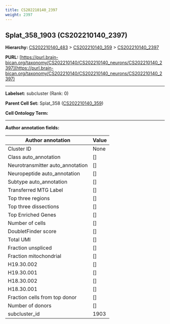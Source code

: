 ```yaml
---
title: CS202210140_2397
weight: 2397
---
```

## Splat_358_1903 (CS202210140_2397)
<b>Hierarchy: </b>
[CS202210140_483](../CS202210140_483) >
[CS202210140_359](../CS202210140_359) >
[CS202210140_2397](../CS202210140_2397)

**PURL:** [https://purl.brain-bican.org/taxonomy/CS202210140/CS202210140_neurons/CS202210140_2397](https://purl.brain-bican.org/taxonomy/CS202210140/CS202210140_neurons/CS202210140_2397)

---


**Labelset:** subcluster (Rank: 0)

**Parent Cell Set:** Splat_358 ([CS202210140_359](../CS202210140_359))



**Cell Ontology Term:** 

[MARKER GENES.]: #


---

[TRANSFERRED ANNOTATIONS.]: #


[AUTHOR ANNOTATION FIELDS.]: #


**Author annotation fields:**

| Author annotation | Value |
|-------------------|-------|
|Cluster ID|None|
|Class auto_annotation|[]|
|Neurotransmitter auto_annotation|[]|
|Neuropeptide auto_annotation|[]|
|Subtype auto_annotation|[]|
|Transferred MTG Label|[]|
|Top three regions|[]|
|Top three dissections|[]|
|Top Enriched Genes|[]|
|Number of cells|[]|
|DoubletFinder score|[]|
|Total UMI|[]|
|Fraction unspliced|[]|
|Fraction mitochondrial|[]|
|H19.30.002|[]|
|H19.30.001|[]|
|H18.30.002|[]|
|H18.30.001|[]|
|Fraction cells from top donor|[]|
|Number of donors|[]|
|subcluster_id|1903|
